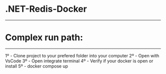 ﻿# .NET-Redis-Docker
---
# Complex run path:
---
1º - Clone project to your prefered folder into your computer
2º - Open with VsCode
3º - Open integrate terminal 
4º - Verify if your docker is open or install
5º - docker compose up

